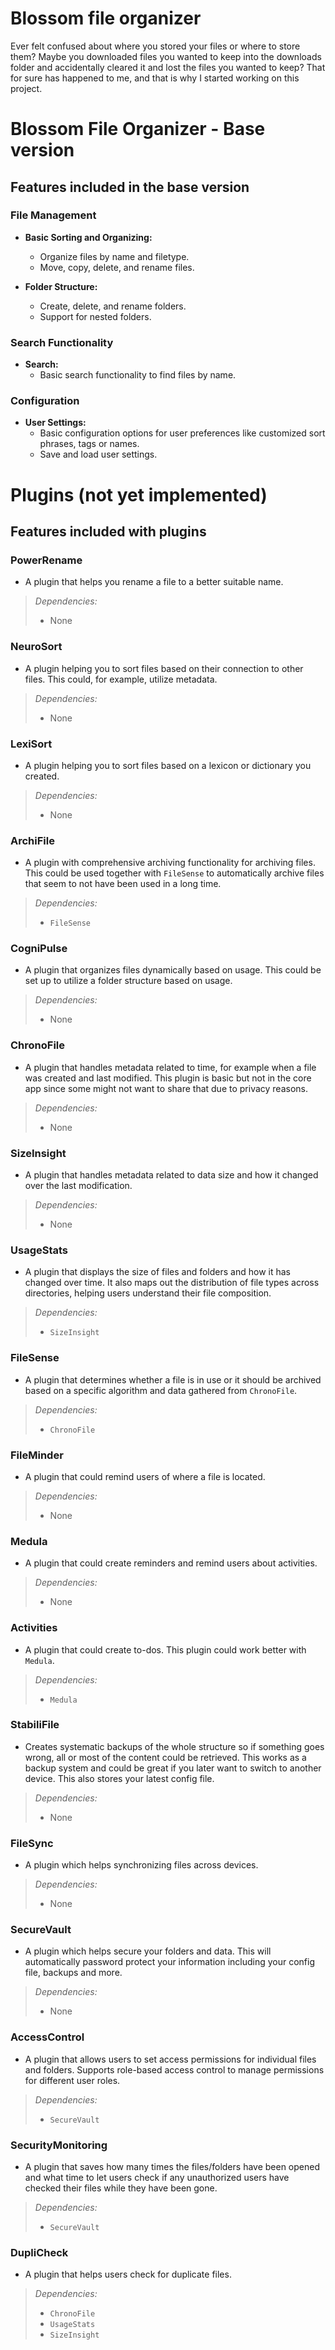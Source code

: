 # Blossom file organizer

Ever felt confused about where you stored your files or where to store them? Maybe you downloaded files you wanted to keep into the downloads folder and accidentally cleared it and lost the files you wanted to keep? That for sure has happened to me, and that is why I started working on this project.

# Blossom File Organizer - Base version

## Features included in the base version

### File Management

- **Basic Sorting and Organizing:**

  - Organize files by name and filetype.
  - Move, copy, delete, and rename files.

- **Folder Structure:**
  - Create, delete, and rename folders.
  - Support for nested folders.

### Search Functionality

- **Search:**
  - Basic search functionality to find files by name.

### Configuration

- **User Settings:**
  - Basic configuration options for user preferences like customized sort phrases, tags or names.
  - Save and load user settings.

# Plugins (not yet implemented)

## Features included with plugins

### PowerRename

- A plugin that helps you rename a file to a better suitable name.

> _Dependencies:_
>
> - None

### NeuroSort

- A plugin helping you to sort files based on their connection to other files. This could, for example, utilize metadata.

> _Dependencies:_
>
> - None

### LexiSort

- A plugin helping you to sort files based on a lexicon or dictionary you created.

> _Dependencies:_
>
> - None

### ArchiFile

- A plugin with comprehensive archiving functionality for archiving files. This could be used together with `FileSense` to automatically archive files that seem to not have been used in a long time.

> _Dependencies:_
>
> - `FileSense`

### CogniPulse

- A plugin that organizes files dynamically based on usage. This could be set up to utilize a folder structure based on usage.

> _Dependencies:_
>
> - None

### ChronoFile

- A plugin that handles metadata related to time, for example when a file was created and last modified. This plugin is basic but not in the core app since some might not want to share that due to privacy reasons.

> _Dependencies:_
>
> - None

### SizeInsight

- A plugin that handles metadata related to data size and how it changed over the last modification.

> _Dependencies:_
>
> - None

### UsageStats

- A plugin that displays the size of files and folders and how it has changed over time. It also maps out the distribution of file types across directories, helping users understand their file composition.

> _Dependencies:_
>
> - `SizeInsight`

### FileSense

- A plugin that determines whether a file is in use or it should be archived based on a specific algorithm and data gathered from `ChronoFile`.

> _Dependencies:_
>
> - `ChronoFile`

### FileMinder

- A plugin that could remind users of where a file is located.

> _Dependencies:_
>
> - None

### Medula

- A plugin that could create reminders and remind users about activities.

> _Dependencies:_
>
> - None

### Activities

- A plugin that could create to-dos. This plugin could work better with `Medula`.

> _Dependencies:_
>
> - `Medula`

### StabiliFile

- Creates systematic backups of the whole structure so if something goes wrong, all or most of the content could be retrieved. This works as a backup system and could be great if you later want to switch to another device. This also stores your latest config file.

> _Dependencies:_
>
> - None

### FileSync

- A plugin which helps synchronizing files across devices.

> _Dependencies:_
>
> - None

### SecureVault

- A plugin which helps secure your folders and data. This will automatically password protect your information including your config file, backups and more.

> _Dependencies:_
>
> - None

### AccessControl

- A plugin that allows users to set access permissions for individual files and folders. Supports role-based access control to manage permissions for different user roles.

> _Dependencies:_
>
> - `SecureVault`

### SecurityMonitoring

- A plugin that saves how many times the files/folders have been opened and what time to let users check if any unauthorized users have checked their files while they have been gone.

> _Dependencies:_
>
> - `SecureVault`

### DupliCheck

- A plugin that helps users check for duplicate files.

> _Dependencies:_
>
> - `ChronoFile`
> - `UsageStats`
> - `SizeInsight`
